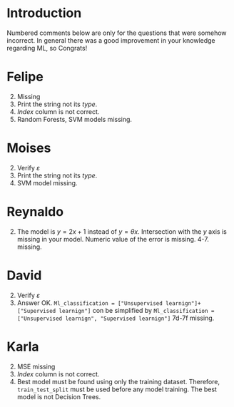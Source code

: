 # Introduction

Numbered comments below are only for the questions that were somehow incorrect. In general there was a good improvement in your knowledge regarding ML, so Congrats!

# Felipe

2. Missing
4. Print the string not its *type*.
5. *Index* column is not correct.
7. Random Forests, SVM models missing.

# Moises

2. Verify $\varepsilon$
4. Print the string not its *type*.
7. SVM model missing.

# Reynaldo

2. The model is $y = 2x + 1$ instead of $y = \theta x$. Intersection with the $y$ axis is missing in your model. Numeric value of the error is missing.
4-7. missing.

# David

2. Verify $\varepsilon$
5. Answer OK. `Ml_classification = ["Unsupervised learnign"]+["Supervised learnign"]` con be simplified by `Ml_classification = ["Unsupervised learnign", "Supervised learnign"]`
7d-7f missing.

# Karla

2. MSE missing
5. *Index* column is not correct.
7. Best model must be found using only the training dataset. Therefore, `train_test_split` must be used before any model training. The best model is not Decision Trees.

